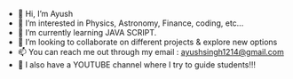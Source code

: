 - 👋 Hi, I’m Ayush
- 👀 I’m interested in Physics, Astronomy, Finance, coding, etc...
- 🌱 I’m currently learning JAVA SCRIPT.
- 💞️ I’m looking to collaborate on different projects & explore new options
- 📫 You can reach me out through my email : ayushsingh1214@gmail.com
- 📣 I also have a YOUTUBE channel where I try to guide students!!!
